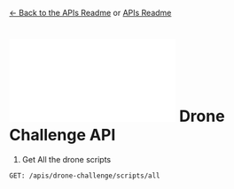 [<- Back to the APIs Readme](../docs/README.md) or [APIs Readme](../README.md)

# ![alt text](/apis/img/images.php?blob&random&cat=icon&tags=breathecode,32) Drone Challenge API

1. Get All the drone scripts
```
GET: /apis/drone-challenge/scripts/all
```
